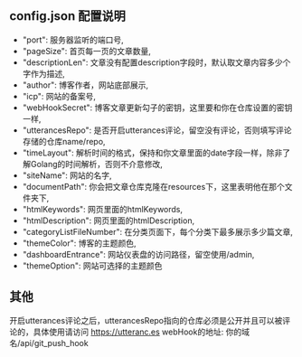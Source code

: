 ## config.json 配置说明

-  "port": 服务器监听的端口号, 
-  "pageSize": 首页每一页的文章数量,
-  "descriptionLen": 文章没有配置description字段时，默认取文章内容多少个字作为描述,
-  "author": 博客作者，网站底部展示,
-  "icp": 网站的备案号,
-  "webHookSecret": 博客文章更新勾子的密钥，这里要和你在仓库设置的密钥一样,
-  "utterancesRepo": 是否开启utterances评论，留空没有评论，否则填写评论存储的仓库name/repo,
-  "timeLayout": 解析时间的格式，保持和你文章里面的date字段一样，除非了解Golang的时间解析，否则不介意修改,
-  "siteName": 网站的名字,
-  "documentPath": 你会把文章仓库克隆在resources下，这里表明他在那个文件夹下,
-  "htmlKeywords": 网页里面的htmlKeywords,
-  "htmlDescription": 网页里面的htmlDescription,
-  "categoryListFileNumber": 在分类页面下，每个分类下最多展示多少篇文章,
-  "themeColor": 博客的主题颜色,
-  "dashboardEntrance": 网站仪表盘的访问路径，留空使用/admin,
-  "themeOption": 网站可选择的主题颜色


## 其他
开启utterances评论之后，utterancesRepo指向的仓库必须是公开并且可以被评论的，具体使用请访问 https://utteranc.es
webHook的地址:  你的域名/api/git_push_hook
